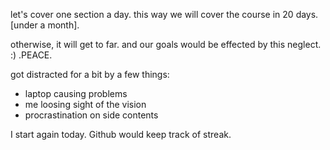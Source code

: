 let's cover one section a day. this way we will cover the course in 20 days. [under a month].

otherwise, it will get to far. and our goals would be effected by this neglect. :) .PEACE. 

got distracted for a bit by a few things:
- laptop causing problems
- me loosing sight of the vision
- procrastination on side contents

I start again today. Github would keep track of streak.
